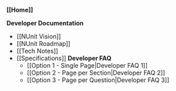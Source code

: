**[[Home]]**

**Developer Documentation**
  * [[NUnit Vision]]
  * [[NUnit Roadmap]]
  * [[Tech Notes]]
  * [[Specifications]]
  **Developer FAQ**
    * [[Option 1 - Single Page|Developer FAQ 1]]
    * [[Option 2 - Page per Section|Developer FAQ 2]]
    * [[Option 3 - Page per Question|Developer FAQ 3]]
